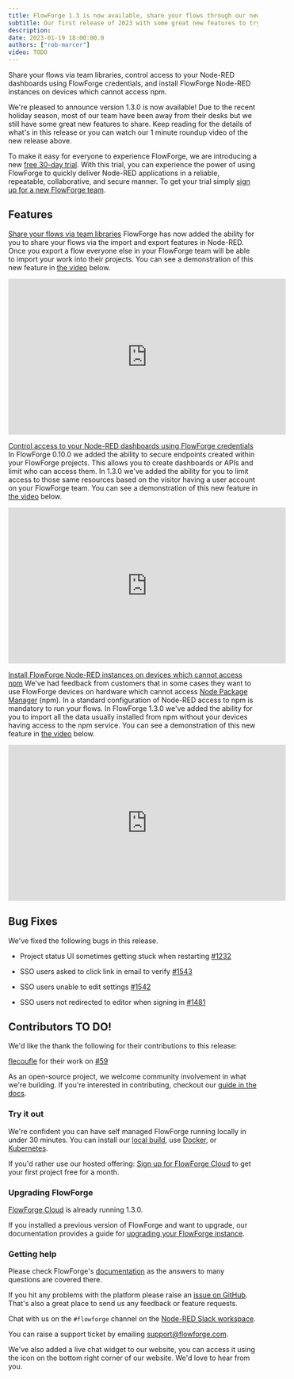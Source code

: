 ```yaml
---
title: FlowForge 1.3 is now available, share your flows through our new team libraries and much more
subtitle: Our first release of 2023 with some great new features to try out, happy new year from everyone at FlowForge!
description: 
date: 2023-01-19 18:00:00.0
authors: ["rob-marcer"]
video: TODO
---
```


Share your flows via team libraries, control access to your Node-RED dashboards using FlowForge credentials, and install FlowForge Node-RED instances on devices which cannot access npm.

<!--more-->

We're pleased to announce version 1.3.0 is now available! Due to the recent holiday season, most of our team have been away from their desks but we still have some great new features to share. Keep reading for the details of what's in this release or you can watch our 1 minute roundup video of the new release above.

To make it easy for everyone to experience FlowForge, we are introducing a new [free 30-day trial](https://app.flowforge.com/account/create). With this trial, you can experience the power of using FlowForge to quickly deliver Node-RED applications in a reliable, repeatable, collaborative, and secure manner. To get your trial simply [sign up for a new FlowForge team](https://app.flowforge.com/account/create).

## Features

[Share your flows via team libraries](https://github.com/flowforge/flowforge/issues/237)
FlowForge has now added the ability for you to share your flows via the import and export features in Node-RED. Once you export a flow everyone else in your FlowForge team will be able to import your work into their projects. You can see a demonstration of this new feature in [the video]() below.

<div><iframe width="560" height="315" src="https://www.youtube.com/embed/TODO" title="YouTube video player" frameborder="0" allow="accelerometer; autoplay; clipboard-write; encrypted-media; gyroscope; picture-in-picture" allowfullscreen></iframe>

[Control access to your Node-RED dashboards using FlowForge credentials](https://github.com/flowforge/flowforge/issues/1325)
In FlowForge 0.10.0 we added the ability to secure endpoints created within your FlowForge projects. This allows you to create dashboards or APIs and limit who can access them. In 1.3.0 we've added the ability for you to limit access to those same resources based on the visitor having a user account on your FlowForge team. You can see a demonstration of this new feature in [the video]() below.

<div><iframe width="560" height="315" src="https://www.youtube.com/embed/TODO" title="YouTube video player" frameborder="0" allow="accelerometer; autoplay; clipboard-write; encrypted-media; gyroscope; picture-in-picture" allowfullscreen></iframe>

[Install FlowForge Node-RED instances on devices which cannot access npm](https://github.com/flowforge/flowforge-device-agent/issues/45)
We've had feedback from customers that in some cases they want to use FlowForge devices on hardware which cannot access [Node Package Manager](https://www.npmjs.com/) (npm). In a standard configuration of Node-RED access to npm is mandatory to run your flows. In FlowForge 1.3.0 we've added the ability for you to import all the data usually installed from npm without your devices having access to the npm service. You can see a demonstration of this new feature in [the video]() below.

<div><iframe width="560" height="315" src="https://www.youtube.com/embed/TODO" title="YouTube video player" frameborder="0" allow="accelerometer; autoplay; clipboard-write; encrypted-media; gyroscope; picture-in-picture" allowfullscreen></iframe>

## Bug Fixes

We've fixed the following bugs in this release.

- Project status UI sometimes getting stuck when restarting [#1232](https://github.com/flowforge/flowforge/issues/1232)

- SSO users asked to click link in email to verify [#1543](https://github.com/flowforge/flowforge/issues/1543)

- SSO users unable to edit settings [#1542](https://github.com/flowforge/flowforge/issues/1542)

- SSO users not redirected to editor when signing in [#1481](https://github.com/flowforge/flowforge/issues/1481)

## Contributors TO DO!

We'd like the thank the following for their contributions to this release:

[flecoufle](https://github.com/flecoufle) for their work on [#59](https://github.com/flowforge/docker-compose/pull/59)

As an open-source project, we welcome community involvement in what we're building.
If you're interested in contributing, checkout our [guide in the docs](https://flowforge.com/docs/contribute/).

### Try it out

We're confident you can have self managed FlowForge running locally in under 30 minutes.
You can install our [local build](https://flowforge.com/docs/install/local/), use [Docker](https://flowforge.com/docs/install/docker/), or [Kubernetes](https://flowforge.com/docs/install/kubernetes/).

If you'd rather use our hosted offering: [Sign up for FlowForge Cloud](https://app.flowforge.com/account/create) to get your first project free for a month.

### Upgrading FlowForge

[FlowForge Cloud](https://app.flowforge.com) is already running 1.3.0.

If you installed a previous version of FlowForge and want to upgrade, our documentation provides a
guide for [upgrading your FlowForge instance](https://flowforge.com/docs/upgrade/).

### Getting help

Please check FlowForge's [documentation](https://flowforge.com/docs/) as the answers to many questions are covered there.

If you hit any problems with the platform please raise an [issue on GitHub](https://github.com/flowforge/flowforge/issues).
That's also a great place to send us any feedback or feature requests.

Chat with us on the `#flowforge` channel on the [Node-RED Slack workspace](https://nodered.org/slack).

You can raise a support ticket by emailing [support@flowforge.com](mailto:support@flowforge.com).

We've also added a live chat widget to our website, you can access it using the icon on the bottom right corner of our website. We'd love to hear from you.